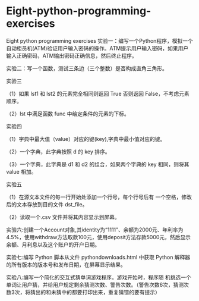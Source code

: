 # Eight-python-programming-exercises
Eight python programming exercises
实验一：编写一个Python程序，模拟一个自动柜员机(ATM)验证用户输入密码的操作。ATM提示用户输入密码，如果用户输入正确密码，ATM输出密码正确信息，然后终止程序。

实验二：写一个函数，测试三条边（三个整数）是否构成直角三角形。

实验三

（1）如果 lst1 和 lst2 的元素完全相同则返回 True 否则返回 False，不考虑元素顺序。

（2）lst 中满足函数 func 中给定条件的元素的下标。

实验四

（1）字典中最大值（value）对应的键(key),字典中最小值对应的键。

（2）一个字典，此字典按照 d 的 key 排序。

（3）一个字典，此字典是 d1 和 d2 的组合，如果两个字典的 key 相同，则将其 value 相加。

实验五

（1）在源文本文件的每一行开始处添加一个行号，每个行号后有 一个空格，修改后的文本存放到目的文件 dst_file。

（2）读取一个.csv 文件并将其内容显示到屏幕。

实验六:创建一个Account对象,其identity为“1111”、余额为2000元、年利率为4.5%，使用withdraw方法取款100元，使用deposit方法存款5000元，然后显示余额、月利息以及这个账户的开户日期。

实验七:编写 Python 脚本从文件 pythondownloads.html 中获取 Python 解释器的所有版本的版本号和发布日期，在屏幕显示结果。

实验八:编写一个简化的交互式猜单词游戏程序。游戏开始时，程序随 机挑选一个单词让用户猜，并给用户规定剩余猜测次数、警告次数。（警告次数6次，猜测次数3次，将猜出的和未猜中的都要打印出来，重复猜错的要有提示）
